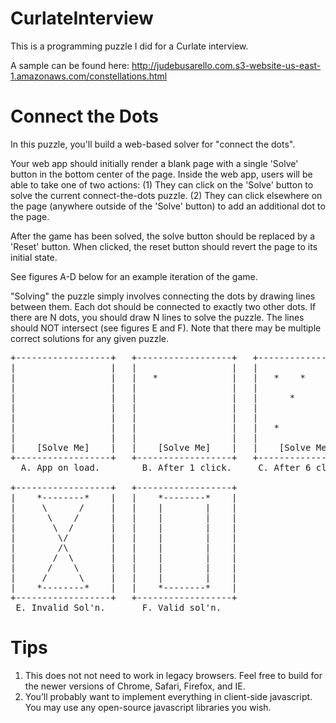 # CurlateInterview

This is a programming puzzle I did for a Curlate interview.

A sample can be found here:
http://judebusarello.com.s3-website-us-east-1.amazonaws.com/constellations.html


Connect the Dots
==================

In this puzzle, you'll build a web-based solver for "connect the dots".

Your web app should initially render a blank page with a single 'Solve' button in the bottom center of the page.  Inside the web app, users will be able to take one of two actions:
(1) They can click on the 'Solve' button to solve the current connect-the-dots puzzle.
(2) They can click elsewhere on the page (anywhere outside of the 'Solve' button) to add an additional dot to the page.

After the game has been solved, the solve button should be replaced by a 'Reset' button.  When clicked, the reset button should revert the page to its initial state.

See figures A-D below for an example iteration of the game.

"Solving" the puzzle simply involves connecting the dots by drawing lines between them.  Each dot should be connected to exactly two other dots.  If there are N dots, you should draw N lines to solve the puzzle.  The lines should NOT intersect (see figures E and F).  Note that there may be multiple correct solutions for any given puzzle.

<pre>
+------------------+   +------------------+   +------------------+   +------------------+
|                  |   |                  |   |                  |   |                  |
|                  |   |   *              |   |   *    *      *  |   |   *    *------*  |
|                  |   |                  |   |                  |   |   | \ /       |  |
|                  |   |                  |   |      *           |   |   |  *        |  |
|                  |   |                  |   |                  |   |   |           |  |
|                  |   |                  |   |                  |   |   |           |  |
|                  |   |                  |   |   *           *  |   |   *-----------*  |
|                  |   |                  |   |                  |   |                  |
|    [Solve Me]    |   |    [Solve Me]    |   |    [Solve Me]    |   |      [Reset]     |
+------------------+   +------------------+   +------------------+   +------------------+
  A. App on load.        B. After 1 click.     C. After 6 clicks.      D. After solving.

+------------------+   +------------------+
|    *--------*    |   |    *--------*    |
|     \      /     |   |    |        |    |
|      \    /      |   |    |        |    |
|       \  /       |   |    |        |    |
|        \/        |   |    |        |    |
|        /\        |   |    |        |    |
|       /  \       |   |    |        |    |
|      /    \      |   |    |        |    |
|     /      \     |   |    |        |    |
|    *--------*    |   |    *--------*    |
+------------------+   +------------------+
 E. Invalid Sol'n.       F. Valid sol'n.
</pre>

Tips
====
1. This does not not need to work in legacy browsers.  Feel free to build for the newer versions of Chrome, Safari, Firefox, and IE.
2. You’ll probably want to implement everything in client-side javascript. You may use any open-source javascript libraries you wish.
